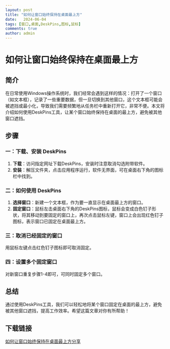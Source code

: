 ```yaml
---
layout: post
title: "如何让窗口始终保持在桌面最上方"
date:   2024-06-04
tags: [窗口,桌面,DeskPins,图标,鼠标]
comments: true
author: admin
---
```

# 如何让窗口始终保持在桌面最上方

## 简介
在日常使用Windows操作系统时，我们经常会遇到这样的情况：打开了一个窗口（如文本框），记录了一些重要数据，但一旦切换到其他窗口，这个文本框可能会被遮挡或最小化，导致我们需要频繁地从任务栏中重新打开它，非常不便。本文将介绍如何使用DeskPins工具，让某个窗口始终保持在桌面的最上方，避免被其他窗口遮挡。

## 步骤

### 一：下载、安装 DeskPins
1. **下载**：访问指定网址下载DeskPins，安装时注意取消勾选附带软件。
2. **安装**：解压文件夹，点击应用程序运行，软件无界面，可在桌面右下角的图标栏中找到。

### 二：如何使用 DeskPins
1. **选择窗口**：新建一个文本框，作为要一直显示在桌面最上方的窗口。
2. **固定窗口**：鼠标左击桌面右下角的DeskPins图标，鼠标会变成白色钉子形状，将其移动到要固定的窗口上，再次点击鼠标左键，窗口上会出现红色钉子图标，表示窗口已固定在桌面最上方。

### 三：取消已经固定的窗口
用鼠标左键点击红色钉子图标即可取消固定。

### 四：设置多个固定窗口
对新窗口重复步骤1-4即可，可同时固定多个窗口。

## 总结
通过使用DeskPins工具，我们可以轻松地将某个窗口固定在桌面的最上方，避免被其他窗口遮挡，提高工作效率。希望这篇文章对你有所帮助！

## 下载链接

[如何让窗口始终保持在桌面最上方分享](https://pan.quark.cn/s/0d42703849ee)